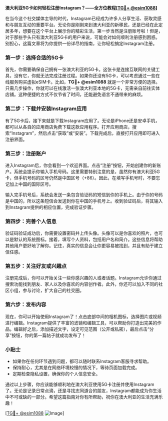 **澳大利亚5G卡如何轻松注册Instagram？——全方位教程[[TG💪+ @esim1088](https://t.me/s/esim1088)]**

在当今这个社交媒体主导的时代，Instagram已经成为许多人分享生活、获取灵感和与朋友互动的重要平台。无论你是刚刚来到澳大利亚的新移民，还是已经在此定居多年，想要在这个平台上展示你的精彩生活，第一步当然是注册账号啦！但是，对于那些手头只有澳大利亚5G卡的用户来说，可能会对如何顺利注册感到困惑。别担心，这篇文章将为你提供一份详尽的指南，让你轻松搞定Instagram注册。

### 第一步：选择合适的5G卡

首先，你需要确保自己拥有一张澳大利亚的5G卡。这张卡是连接互联网的关键工具，没有它，你就无法完成注册过程。如果你还没有5G卡，可以考虑通过一些在线服务购买虚拟eSIM卡。比如，**TG💪+ @esim1088** 就是一个非常方便的选择。只需几步操作，你就可以在线激活一张澳大利亚本地的5G卡，无需亲自前往实体店铺。这种便捷的方式不仅节省了时间，还能避免语言不通带来的麻烦。

### 第二步：下载并安装Instagram应用

有了5G卡后，接下来就是下载Instagram应用了。无论是iPhone还是安卓手机，都可以从各自的应用商店免费下载这款应用程序。打开应用商店，搜索“Instagram”，然后点击“获取”或“安装”。下载完成后，直接打开应用即可进入注册界面。

### 第三步：注册账户

进入Instagram后，你会看到一个欢迎界面。点击“注册”按钮，开始创建你的新账户。系统会提示你输入手机号码。这里需要特别注意的是，虽然你有澳大利亚5G卡，但手机号码的区号仍然是中国区号（+86）。因此，在填写手机号时，不要忘记加上中国的国际区号。

输入完手机号后，系统会发送一条包含验证码的短信到你的手机上。由于你的号码是中国的，所以这条短信会发送到你在中国的手机号上。收到验证码后，将其输入到Instagram提供的相应位置，完成验证步骤。

### 第四步：完善个人信息

验证码验证成功后，你需要设置密码并上传头像。头像可以是你喜欢的照片，也可以是默认的系统图标。接着，填写个人资料，包括用户名和简介。这些信息将帮助其他用户更好地了解你。记住，真实的信息会让你更容易被找到，并且有助于建立信任感。

### 第五步：关注好友或兴趣点

注册完成后，你可以开始关注一些你感兴趣的人或者话题。Instagram允许你通过搜索功能找到朋友、家人以及你喜欢的内容创作者。此外，你还可以加入不同的社区小组，参与讨论，扩大自己的社交圈。

### 第六步：发布内容

现在，你可以开始使用Instagram了！点击底部中间的相机图标，选择图片或视频进行编辑。Instagram提供了丰富的滤镜和编辑工具，可以帮助你打造出完美的作品。编辑好之后，添加描述文字，设定可见范围（公开或私密），最后点击“分享”按钮，你的第一篇帖子就成功发布了！

### 小贴士

- 如果你在任何环节遇到问题，都可以随时联系Instagram客服寻求帮助。
- 保持耐心，尤其是在网络环境较慢的情况下，等待页面加载完成。
- 定期检查隐私设置，确保你的个人信息安全。

通过以上步骤，你应该能够顺利地在澳大利亚使用5G卡注册并使用Instagram了。无论是记录日常点滴，还是寻找志同道合的朋友，Instagram都能成为你生活中不可或缺的一部分。希望这篇指南对你有所帮助，祝你在澳大利亚的生活充满乐趣！

[[TG💪+ @esim1088](https://t.me/s/esim1088) ![Image](https://i.postimg.cc/4NQfJmqS/Snipaste-2025-05-13-00-14-12.png)]